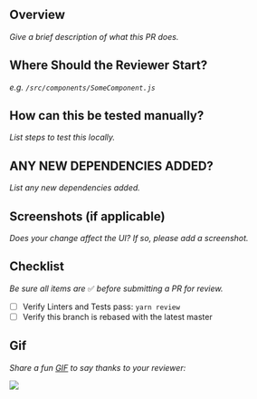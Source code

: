 ## Overview

_Give a brief description of what this PR does._

## Where Should the Reviewer Start?

_e.g. `/src/components/SomeComponent.js`_

## How can this be tested manually?

_List steps to test this locally._

## ANY NEW DEPENDENCIES ADDED?

_List any new dependencies added._

## Screenshots (if applicable)

_Does your change affect the UI? If so, please add a screenshot._

## Checklist

_Be sure all items are_ ✅ _before submitting a PR for review._

- [ ] Verify Linters and Tests pass: `yarn review`
- [ ] Verify this branch is rebased with the latest master

## Gif

_Share a fun [GIF](https://giphy.com) to say thanks to your reviewer:_

![](https://media.giphy.com/media/xTiTnfkt9wCx4fuWhW/giphy.gif)
